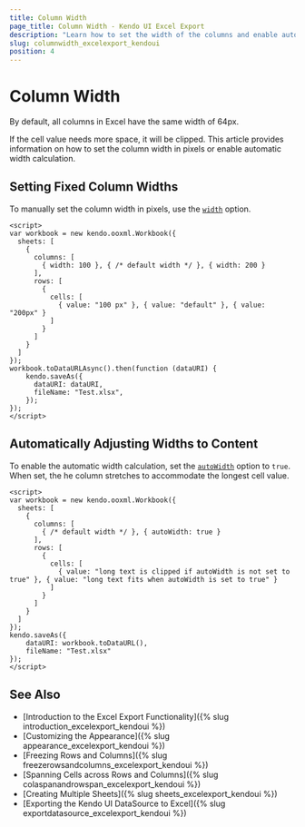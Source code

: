 ```yaml
---
title: Column Width
page_title: Column Width - Kendo UI Excel Export
description: "Learn how to set the width of the columns and enable automatic width while exporting Kendo UI components to Excel."
slug: columnwidth_excelexport_kendoui
position: 4
---
```


# Column Width

By default, all columns in Excel have the same width of 64px.

If the cell value needs more space, it will be clipped. This article provides information on how to set the column width in pixels or enable automatic width calculation.

## Setting Fixed Column Widths

To manually set the column width in pixels, use the [`width`](/api/javascript/ooxml/workbook/configuration/sheets.columns.width) option.

```dojo
<script>
var workbook = new kendo.ooxml.Workbook({
  sheets: [
    {
      columns: [
        { width: 100 }, { /* default width */ }, { width: 200 }
      ],
      rows: [
        {
          cells: [
            { value: "100 px" }, { value: "default" }, { value: "200px" }
          ]
        }
      ]
    }
  ]
});
workbook.toDataURLAsync().then(function (dataURI) {
    kendo.saveAs({
      dataURI: dataURI,
      fileName: "Test.xlsx",
    });
});
</script>
```

## Automatically Adjusting Widths to Content

To enable the automatic width calculation, set the [`autoWidth`](/api/javascript/ooxml/workbook/configuration/sheets.columns.autowidth) option to `true`. When set, the he column stretches to accommodate the longest cell value.

```dojo
<script>
var workbook = new kendo.ooxml.Workbook({
  sheets: [
    {
      columns: [
        { /* default width */ }, { autoWidth: true }
      ],
      rows: [
        {
          cells: [
            { value: "long text is clipped if autoWidth is not set to true" }, { value: "long text fits when autoWidth is set to true" }
          ]
        }
      ]
    }
  ]
});
kendo.saveAs({
    dataURI: workbook.toDataURL(),
    fileName: "Test.xlsx"
});
</script>
```

## See Also

* [Introduction to the Excel Export Functionality]({% slug introduction_excelexport_kendoui %})
* [Customizing the Appearance]({% slug appearance_excelexport_kendoui %})
* [Freezing Rows and Columns]({% slug freezerowsandcolumns_excelexport_kendoui %})
* [Spanning Cells across Rows and Columns]({% slug colaspanandrowspan_excelexport_kendoui %})
* [Creating Multiple Sheets]({% slug sheets_excelexport_kendoui %})
* [Exporting the Kendo UI DataSource to Excel]({% slug exportdatasource_excelexport_kendoui %})
